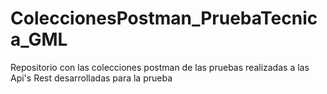 # ColeccionesPostman_PruebaTecnica_GML
Repositorio con las colecciones postman de las pruebas realizadas a las Api's Rest desarrolladas para la prueba
